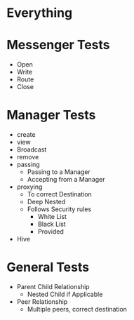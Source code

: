 # Everything

# Messenger Tests
- Open
- Write
- Route
- Close

# Manager Tests
- create
- view
- Broadcast
- remove
- passing
  - Passing to a Manager
  - Accepting from a Manager
- proxying
  - To correct Destination
  - Deep Nested
  - Follows Security rules
    - White List
    - Black List
    - Provided
- Hive

# General Tests
- Parent Child Relationship
  - Nested Child if Applicable
- Peer Relationship
  - Multiple peers, correct destination
